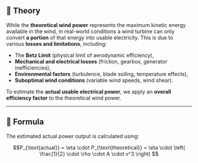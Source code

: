 ## 📘 Theory

While the **theoretical wind power** represents the maximum kinetic energy available in the wind, in real-world conditions a wind turbine can only convert **a portion** of that energy into usable electricity. This is due to various **losses and limitations**, including:

- The **Betz Limit** (physical limit of aerodynamic efficiency),
- **Mechanical and electrical losses** (friction, gearbox, generator inefficiencies),
- **Environmental factors** (turbulence, blade soiling, temperature effects),
- **Suboptimal wind conditions** (variable wind speeds, wind shear).

To estimate the **actual usable electrical power**, we apply an **overall efficiency factor** to the theoretical wind power.

---

## 📐 Formula

The estimated actual power output is calculated using:

```math
P_{\text{actual}} = \eta \cdot P_{\text{theoretical}} = \eta \cdot \left( \frac{1}{2} \cdot \rho \cdot A \cdot v^3 \right)